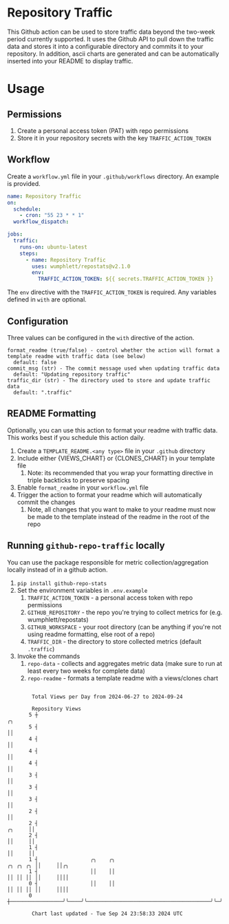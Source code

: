 # Repository Traffic

This Github action can be used to store traffic data beyond the two-week period currently supported.
It uses the Github API to pull down the traffic data and stores it into a configurable directory and commits it to your 
repository. In addition, ascii charts are generated and can be automatically inserted into your README to display traffic.

# Usage
## Permissions
1. Create a personal access token (PAT) with repo permissions
2. Store it in your repository secrets with the key `TRAFFIC_ACTION_TOKEN`

## Workflow
Create a `workflow.yml` file in your `.github/workflows` directory. An example is provided.

```yaml
name: Repository Traffic
on:
  schedule:
    - cron: "55 23 * * 1"
  workflow_dispatch:

jobs:
  traffic:
    runs-on: ubuntu-latest
    steps:
      - name: Repository Traffic
        uses: wumphlett/repostats@v2.1.0
        env:
          TRAFFIC_ACTION_TOKEN: ${{ secrets.TRAFFIC_ACTION_TOKEN }}
```
The `env` directive with the `TRAFFIC_ACTION_TOKEN` is required. Any variables defined in `with` are optional.

## Configuration
Three values can be configured in the `with` directive of the action.
```
format_readme (true/false) - control whether the action will format a template readme with traffic data (see below)
  default: false
commit_msg (str) - The commit message used when updating traffic data
  default: "Updating repository traffic"
traffic_dir (str) - The directory used to store and update traffic data
  default: ".traffic"
```

## README Formatting
Optionally, you can use this action to format your readme with traffic data. This works best if you schedule this action
daily.

1. Create a `TEMPLATE_README.<any type>` file in your `.github` directory
2. Include either {VIEWS_CHART} or {CLONES_CHART} in your template file
   1. Note: its recommended that you wrap your formatting directive in triple backticks to preserve spacing
3. Enable `format_readme` in your `workflow.yml` file
4. Trigger the action to format your readme which will automatically commit the changes
   1. Note, all changes that you want to make to your readme must now be made to the template instead of the readme in the root of the repo

## Running `github-repo-traffic` locally
You can use the package responsible for metric collection/aggregation locally instead of in a github action.

1. `pip install github-repo-stats`
2. Set the environment variables in `.env.example`
   1. `TRAFFIC_ACTION_TOKEN` - a personal access token with repo permissions
   2. `GITHUB_REPOSITORY` - the repo you're trying to collect metrics for (e.g. wumphlett/repostats)
   3. `GITHUB_WORKSPACE` - your root directory (can be anything if you're not using readme formatting, else root of a repo)
   4. `TRAFFIC_DIR` - the directory to store collected metrics (default `.traffic`)
3. Invoke the commands
   1. `repo-data` - collects and aggregates metric data (make sure to run at least every two weeks for complete data)
   2. `repo-readme` - formats a template readme with a views/clones chart

```

        Total Views per Day from 2024-06-27 to 2024-09-24

        Repository Views
       5 ┼                                                                                 ╭╮
       5 ┤                                                                                 ││
       4 ┤                                                                                 ││
       4 ┤                                                                                 ││
       4 ┤                                                                                 ││
       3 ┤                                                                                 ││
       3 ┤                                                                                 ││
       3 ┤                                                                                 ││
       2 ┤                                                                                 ││
       2 ┤                                                                          ╭╮     ││
       2 ┤                                                                          ││     ││
       1 ┤                                                                          ││     ││
       1 ┤                 ╭╮    ╭╮                                        ╭╮ ╭╮ ╭╮ ││     ││╭╮
       1 ┤                 ││    ││                                        ││ ││ ││ ││     ││││
       0 ┤                 ││    ││                                        ││ ││ ││ ││     ││││
       0 ┼─────────────────╯╰────╯╰────────────────────────────────────────╯╰─╯╰─╯╰─╯╰─────╯╰╯╰────

        Chart last updated - Tue Sep 24 23:58:33 2024 UTC
        
```
